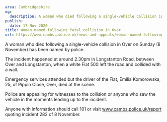 ```yaml
area: Cambridgeshire
og:
  description: A woman who died following a single-vehicle collision in Over on Sunday (8 November) has been named by police.
publish:
  date: 17 Nov 2020
title: Woman named following fatal collision in Over
url: https://www.cambs.police.uk/news-and-appeals/woman-named-following-fatal-collision-in-over
```

A woman who died following a single-vehicle collision in Over on Sunday (8 November) has been named by police.

The incident happened at around 2.30pm in Longstanton Road, between Over and Longstanton, when a white Fiat 500 left the road and collided with a wall.

Emergency services attended but the driver of the Fiat, Emilia Komorowska, 25, of Pippin Close, Over, died at the scene.

Police are appealing for witnesses to the collision or anyone who saw the vehicle in the moments leading up to the incident.

Anyone with information should call 101 or visit www.cambs.police.uk/report quoting incident 282 of 8 November.
